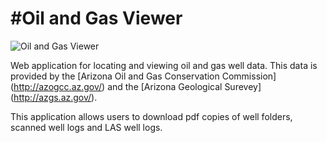 #Oil and Gas Viewer
==================

![Oil and Gas Viewer](http://azgs.github.io/oil-and-gas-viewer/photos/preview.png)

Web application for locating and viewing oil and gas well data. This data is provided by the [Arizona Oil and Gas Conservation Commission] (http://azogcc.az.gov/) and the [Arizona Geological Surevey] (http://azgs.az.gov/).


This application allows users to download pdf copies of well folders, scanned well logs and LAS well logs.
